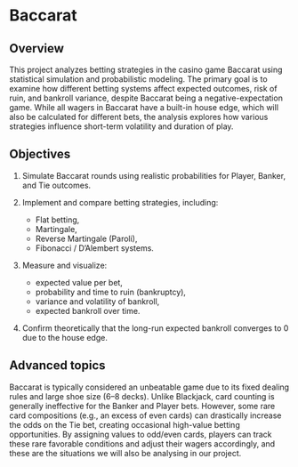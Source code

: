 # Baccarat

## Overview
This project analyzes betting strategies in the casino game Baccarat using statistical simulation and probabilistic modeling. The primary goal is to examine how different betting systems affect expected outcomes, risk of ruin, and bankroll variance, despite Baccarat being a negative-expectation game. While all wagers in Baccarat have a built-in house edge, which will also be calculated for different bets, the analysis explores how various strategies influence short-term volatility and duration of play.

## Objectives
1. Simulate Baccarat rounds using realistic probabilities for Player, Banker, and Tie outcomes.  
2. Implement and compare betting strategies, including:
   - Flat betting,  
   - Martingale,  
   - Reverse Martingale (Paroli),  
   - Fibonacci / D’Alembert systems.  
3. Measure and visualize:
   - expected value per bet,  
   - probability and time to ruin (bankruptcy),  
   - variance and volatility of bankroll,  
   - expected bankroll over time.  

4. Confirm theoretically that the long-run expected bankroll converges to 0 due to the house edge.

## Advanced topics
Baccarat is typically considered an unbeatable game due to its fixed dealing rules and large shoe size (6–8 decks). Unlike Blackjack, card counting is generally ineffective for the Banker and Player bets. However, some rare card compositions (e.g., an excess of even cards) can drastically increase the odds on the Tie bet, creating occasional high-value betting opportunities. By assigning values to odd/even cards, players can track these rare favorable conditions and adjust their wagers accordingly, and these are the situations we will also be analysing in our project.
